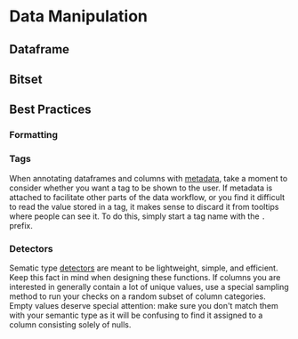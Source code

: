 <!-- TITLE: Efficiently Work with Data -->

# Data Manipulation

## Dataframe

## Bitset

## Best Practices

<!--
- use special data structures for high-performance tasks
- formatting in visualizations
- tags in dataframes, detectors
-->

### Formatting

### Tags

When annotating dataframes and columns with [metadata](../../discover/tags.md),
take a moment to consider whether you want a tag to be shown to the user. If
metadata is attached to facilitate other parts of the data workflow, or you find
it difficult to read the value stored in a tag, it makes sense to discard it
from tooltips where people can see it. To do this, simply start a tag name with
the `.` prefix.

### Detectors

Sematic type [detectors](define-semantic-type-detectors.md) are meant to be lightweight,
simple, and efficient. Keep this fact in mind when designing these functions. If
columns you are interested in generally contain a lot of unique values, use a
special sampling method to run your checks on a random subset of column
categories. Empty values deserve special attention: make sure you don't match
them with your semantic type as it will be confusing to find it assigned to a
column consisting solely of nulls.
